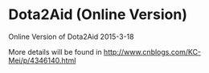 # Dota2Aid (Online Version)
Online Version of Dota2Aid
2015-3-18

More details will be found in http://www.cnblogs.com/KC-Mei/p/4346140.html
